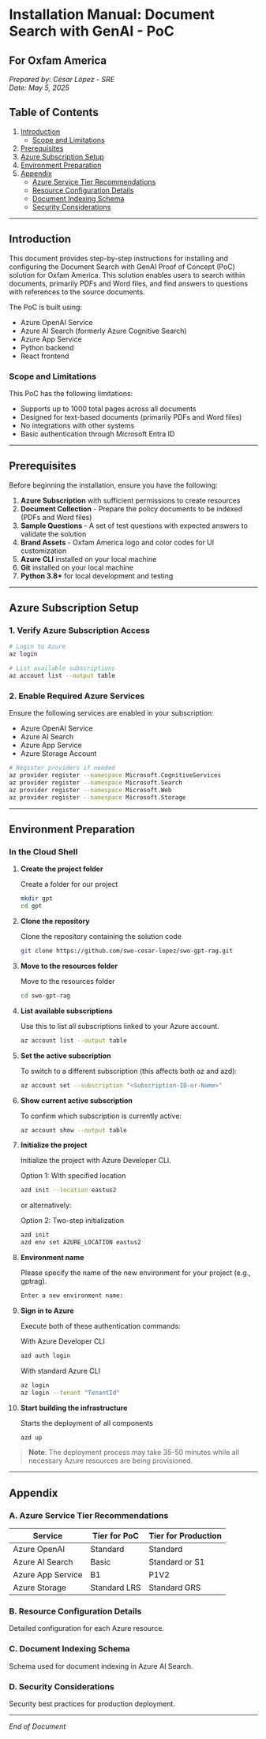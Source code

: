 # Installation Manual: Document Search with GenAI - PoC
## For Oxfam America

*Prepared by: César López - SRE*  
*Date: May 5, 2025*

## Table of Contents
1. [Introduction](#introduction)
   - [Scope and Limitations](#scope-and-limitations)
2. [Prerequisites](#prerequisites)
3. [Azure Subscription Setup](#azure-subscription-setup)
4. [Environment Preparation](#environment-preparation)
5. [Appendix](#appendix)
   - [Azure Service Tier Recommendations](#a-azure-service-tier-recommendations)
   - [Resource Configuration Details](#b-resource-configuration-details)
   - [Document Indexing Schema](#c-document-indexing-schema)
   - [Security Considerations](#d-security-considerations)

---

## Introduction

This document provides step-by-step instructions for installing and configuring the Document Search with GenAI Proof of Concept (PoC) solution for Oxfam America. This solution enables users to search within documents, primarily PDFs and Word files, and find answers to questions with references to the source documents.

The PoC is built using:
- Azure OpenAI Service
- Azure AI Search (formerly Azure Cognitive Search)
- Azure App Service
- Python backend
- React frontend

### Scope and Limitations

This PoC has the following limitations:
- Supports up to 1000 total pages across all documents
- Designed for text-based documents (primarily PDFs and Word files)
- No integrations with other systems
- Basic authentication through Microsoft Entra ID

---

## Prerequisites

Before beginning the installation, ensure you have the following:

1. **Azure Subscription** with sufficient permissions to create resources
2. **Document Collection** - Prepare the policy documents to be indexed (PDFs and Word files)
3. **Sample Questions** - A set of test questions with expected answers to validate the solution
4. **Brand Assets** - Oxfam America logo and color codes for UI customization
5. **Azure CLI** installed on your local machine
6. **Git** installed on your local machine
7. **Python 3.8+** for local development and testing

---

## Azure Subscription Setup

### 1. Verify Azure Subscription Access
   
```bash
# Login to Azure
az login

# List available subscriptions
az account list --output table 
```

### 2. Enable Required Azure Services

Ensure the following services are enabled in your subscription:

- Azure OpenAI Service
- Azure AI Search
- Azure App Service
- Azure Storage Account
   
```bash
# Register providers if needed
az provider register --namespace Microsoft.CognitiveServices
az provider register --namespace Microsoft.Search
az provider register --namespace Microsoft.Web
az provider register --namespace Microsoft.Storage
```

---

## Environment Preparation

### In the Cloud Shell

1. **Create the project folder**

   Create a folder for our project

   ```sh
   mkdir gpt
   cd gpt
   ```

2. **Clone the repository**
   
   Clone the repository containing the solution code

   ```sh
   git clone https://github.com/swo-cesar-lopez/swo-gpt-rag.git
   ```

3. **Move to the resources folder**

   Move to the resources folder

   ```sh
   cd swo-gpt-rag
   ```

4. **List available subscriptions**

   Use this to list all subscriptions linked to your Azure account.

   ```sh
   az account list --output table 
   ```

5. **Set the active subscription**

   To switch to a different subscription (this affects both az and azd):
   ```sh
   az account set --subscription "<Subscription-ID-or-Name>"
   ```

6. **Show current active subscription**

   To confirm which subscription is currently active:
   ```sh
   az account show --output table
   ```
7. **Initialize the project**
   
   Initialize the project with Azure Developer CLI. 

   Option 1: With specified location

   ```sh
   azd init --location eastus2
   ```
   
   or alternatively:
   
   Option 2: Two-step initialization
   ```sh
   azd init
   azd env set AZURE_LOCATION eastus2
   ```

6. **Environment name**

   Please specify the name of the new environment for your project (e.g., gptrag).

   ```sh
   Enter a new environment name: 
   ```

7. **Sign in to Azure** 

   Execute both of these authentication commands: 

   With Azure Developer CLI

   ```sh
   azd auth login
   ```
   
   With standard Azure CLI
   ```sh
   az login
   az login --tenant "TenantId"
   ```

8. **Start building the infrastructure**

   Starts the deployment of all components
   ```sh
   azd up
   ```

> **Note**: The deployment process may take 35-50 minutes while all necessary Azure resources are being provisioned.
---
## Appendix

### A. Azure Service Tier Recommendations

| Service | Tier for PoC | Tier for Production |
|---------|--------------|---------------------|
| Azure OpenAI | Standard | Standard |
| Azure AI Search | Basic | Standard or S1 |
| Azure App Service | B1 | P1V2 |
| Azure Storage | Standard LRS | Standard GRS |

### B. Resource Configuration Details

Detailed configuration for each Azure resource.

### C. Document Indexing Schema

Schema used for document indexing in Azure AI Search.

### D. Security Considerations

Security best practices for production deployment.

---

*End of Document*